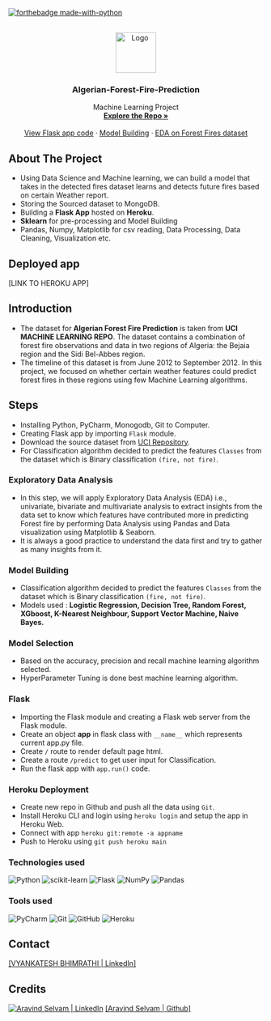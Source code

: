<div id="top"></div>

[![forthebadge made-with-python](http://ForTheBadge.com/images/badges/made-with-python.svg)](https://www.python.org/)

<!-- PROJECT LOGO -->
<br />
<div align="center">
  <a href="https://github.com/vyankateshbhimrathi">
    <img src="https://i.pinimg.com/600x315/34/b6/d1/34b6d10a0c369acd7374a49bf1897b2d.jpg" alt="Logo" width="80" height="80"/> 
  </a>

<h3 align="center">Algerian-Forest-Fire-Prediction</h3>

  <p align="center">
    Machine Learning Project
    <br />
    <a href="https://github.com/vyankateshbhimrathi/Algerian-Forest-Fire-Prediction"><strong>Explore the Repo »</strong></a>
    <br />
    <br />
    <a href="https://github.com/vyankateshbhimrathi/Algerian-Forest-Fire-Prediction/blob/main/app.py">View Flask app code</a>
    ·
    <a href="https://github.com/vyankateshbhimrathi/Algerian-Forest-Fire-Prediction/blob/main/Algerian.ipynb"> Model Building</a>
    ·
    <a href="https://github.com/vyankateshbhimrathi/Algerian-Forest-Fire-Prediction/blob/main/Algerian.ipynb">EDA on Forest Fires dataset</a>
  </p>
</div>


<!-- ABOUT THE PROJECT -->
## About The Project
* Using Data Science and Machine learning, we can build a model that takes in the detected fires dataset learns and detects future fires based on certain Weather report.
* Storing the Sourced dataset to MongoDB.
* Building a **Flask App** hosted on **Heroku**.
* **Sklearn** for pre-processing and Model Building
* Pandas, Numpy, Matplotlib for csv reading, Data Processing, Data Cleaning, Visualization etc.

## Deployed app
[LINK TO HEROKU APP]

<!-- GETTING STARTED -->
## Introduction
*  The dataset for **Algerian Forest Fire Prediction** is taken from **UCI MACHINE LEARNING REPO**. The dataset contains a combination of forest fire observations and data in two regions of Algeria: the Bejaia region and the Sidi Bel-Abbes region. 
* The timeline of this dataset is from June 2012 to September 2012. In this project, we focused on whether certain weather features could predict forest fires in these regions using few Machine Learning algorithms. 

<!-- USAGE EXAMPLES -->
## Steps

* Installing Python, PyCharm, Monogodb, Git to Computer.
* Creating Flask app by importing `Flask` module.
* Download the source dataset from [UCI Repository](https://archive.ics.uci.edu/ml/datasets/Algerian+Forest+Fires+Dataset++#).
* For Classification algorithm decided to predict the features `Classes` from the dataset which is Binary classification `(fire, not fire)`.


### Exploratory Data Analysis
* In this step, we will apply Exploratory Data Analysis (EDA) i.e., univariate, bivariate and multivariate analysis to extract insights from the data set to know which features have contributed more in predicting Forest fire by performing Data Analysis using Pandas and Data visualization using Matplotlib & Seaborn. 
* It is always a good practice to understand the data first and try to gather as many insights from it.

### Model Building 
* Classification algorithm decided to predict the features `Classes` from the dataset which is Binary classification `(fire, not fire)`.
* Models used : **Logistic Regression, Decision Tree, Random Forest, XGboost, K-Nearest Neighbour, Support Vector Machine, Naive Bayes.**

### Model Selection
* Based on the accuracy, precision and recall machine learning algorithm selected.
* HyperParameter Tuning is done best machine learning algorithm.


### Flask
* Importing the Flask module and creating a Flask web server from the Flask module.
* Create an object **app** in flask class with `__name__` which represents current app.py file.
* Create `/` route to render default page html.
* Create a route `/predict` to get user input for Classification. 
* Run the flask app with `app.run()` code.

### Heroku Deployment
* Create new repo in Github and push all the data using `Git`.
* Install Heroku CLI and login using `heroku login` and setup the app in Heroku Web.
* Connect with app `heroku git:remote -a appname`
* Push to Heroku using `git push heroku main`

### **Technologies used**
![Python](https://img.shields.io/badge/python-3670A0?style=for-the-badge&logo=python&logoColor=ffdd54)
![scikit-learn](https://img.shields.io/badge/scikit--learn-%23F7931E.svg?style=for-the-badge&logo=scikit-learn&logoColor=white)
![Flask](https://img.shields.io/badge/flask-%23000.svg?style=for-the-badge&logo=flask&logoColor=white)
![NumPy](https://img.shields.io/badge/numpy-%23013243.svg?style=for-the-badge&logo=numpy&logoColor=white)
![Pandas](https://img.shields.io/badge/pandas-%23150458.svg?style=for-the-badge&logo=pandas&logoColor=white)


### **Tools used**
![PyCharm](https://img.shields.io/badge/pycharm-143?style=for-the-badge&logo=pycharm&logoColor=black&color=black&labelColor=green)
![Git](https://img.shields.io/badge/git-%23F05033.svg?style=for-the-badge&logo=git&logoColor=white)
![GitHub](https://img.shields.io/badge/github-%23121011.svg?style=for-the-badge&logo=github&logoColor=white)
![Heroku](https://img.shields.io/badge/heroku-%23430098.svg?style=for-the-badge&logo=heroku&logoColor=white)



<!-- CONTACT -->
## Contact
[[VYANKATESH BHIMRATHI | LinkedIn]][reach_linkedin_1]


<!-- CREDITS -->
## Credits
[![Aravind Selvam | LinkedIn](https://img.shields.io/badge/Aravind_Selvam-eeeeee?style=for-the-badge&logo=linkedin&logoColor=ffffff&labelColor=0A66C2)][reach_linkedin]
[[Aravind Selvam | Github]][reach_github]



<!-- MARKDOWN LINKS  -->
<!-- https://www.markdownguide.org/basic-syntax/#reference-style-links -->
[linkedin-url]: https://linkedin.com/in/linkedin_username

<!-- Tools Used -->
[PyCharm]: https://code.visualstudio.com/
[git]: https://git-scm.com/
[github]: https://github.com/
[heroku]: https://www.heroku.com/
[python]: https://www.python.org/
[flask]: https://flask.palletsprojects.com/en/2.1.x/
[sklearn]: https://scikit-learn.org/stable/

<!--contact-->
[reach_linkedin_1]: https://www.linkedin.com/in/vyankatesh-bhimrathi-1461a4140/

<!--CREDITS-->
[reach_linkedin]: https://www.linkedin.com/in/aravind-selvam/
[reach_github]: https://github.com/aravind9722
